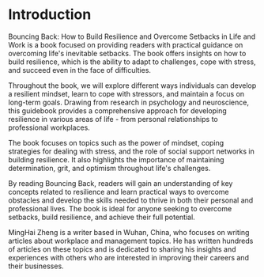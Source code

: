 # Introduction

Bouncing Back: How to Build Resilience and Overcome Setbacks in Life and Work is a book focused on providing readers with practical guidance on overcoming life's inevitable setbacks. The book offers insights on how to build resilience, which is the ability to adapt to challenges, cope with stress, and succeed even in the face of difficulties.

Throughout the book, we will explore different ways individuals can develop a resilient mindset, learn to cope with stressors, and maintain a focus on long-term goals. Drawing from research in psychology and neuroscience, this guidebook provides a comprehensive approach for developing resilience in various areas of life - from personal relationships to professional workplaces.

The book focuses on topics such as the power of mindset, coping strategies for dealing with stress, and the role of social support networks in building resilience. It also highlights the importance of maintaining determination, grit, and optimism throughout life's challenges.

By reading Bouncing Back, readers will gain an understanding of key concepts related to resilience and learn practical ways to overcome obstacles and develop the skills needed to thrive in both their personal and professional lives. The book is ideal for anyone seeking to overcome setbacks, build resilience, and achieve their full potential.

MingHai Zheng is a writer based in Wuhan, China, who focuses on writing articles about workplace and management topics. He has written hundreds of articles on these topics and is dedicated to sharing his insights and experiences with others who are interested in improving their careers and their businesses.
